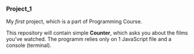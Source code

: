 ### Project_1
My _first_ project, which is a part of Programming Course. 

This repository will contain simple **Counter**, which asks you about the films you've watched. The programm relies only on 1 JavaScript file and a console (terminal).
